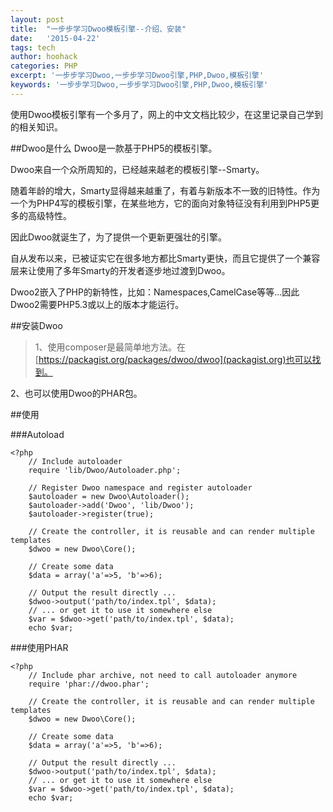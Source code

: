 ```yaml
---
layout: post
title:  "一步步学习Dwoo模板引擎--介绍、安装"
date:   '2015-04-22'
tags: tech
author: hoohack
categories: PHP
excerpt: '一步步学习Dwoo,一步步学习Dwoo引擎,PHP,Dwoo,模板引擎'
keywords: '一步步学习Dwoo,一步步学习Dwoo引擎,PHP,Dwoo,模板引擎'
---
```


使用Dwoo模板引擎有一个多月了，网上的中文文档比较少，在这里记录自己学到的相关知识。

##Dwoo是什么
Dwoo是一款基于PHP5的模板引擎。

Dwoo来自一个众所周知的，已经越来越老的模板引擎--Smarty。

随着年龄的增大，Smarty显得越来越重了，有着与新版本不一致的旧特性。作为一个为PHP4写的模板引擎，在某些地方，它的面向对象特征没有利用到PHP5更多的高级特性。

因此Dwoo就诞生了，为了提供一个更新更强壮的引擎。



自从发布以来，已被证实它在很多地方都比Smarty更快，而且它提供了一个兼容层来让使用了多年Smarty的开发者逐步地过渡到Dwoo。

Dwoo2嵌入了PHP的新特性，比如：Namespaces,CamelCase等等...因此Dwoo2需要PHP5.3或以上的版本才能运行。

##安装Dwoo
>1、使用composer是最简单地方法。在[https://packagist.org/packages/dwoo/dwoo](packagist.org)也可以找到。

2、也可以使用Dwoo的PHAR包。

##使用

###Autoload

    <?php
        // Include autoloader
        require 'lib/Dwoo/Autoloader.php';

        // Register Dwoo namespace and register autoloader
        $autoloader = new Dwoo\Autoloader();
        $autoloader->add('Dwoo', 'lib/Dwoo');
        $autoloader->register(true);

        // Create the controller, it is reusable and can render multiple templates
        $dwoo = new Dwoo\Core();

        // Create some data
        $data = array('a'=>5, 'b'=>6);

        // Output the result directly ... 
        $dwoo->output('path/to/index.tpl', $data);
        // ... or get it to use it somewhere else
        $var = $dwoo->get('path/to/index.tpl', $data);
        echo $var;

###使用PHAR

    <?php
        // Include phar archive, not need to call autoloader anymore
        require 'phar://dwoo.phar';

        // Create the controller, it is reusable and can render multiple templates
        $dwoo = new Dwoo\Core();

        // Create some data
        $data = array('a'=>5, 'b'=>6);

        // Output the result directly ... 
        $dwoo->output('path/to/index.tpl', $data);
        // ... or get it to use it somewhere else
        $var = $dwoo->get('path/to/index.tpl', $data);
        echo $var;
